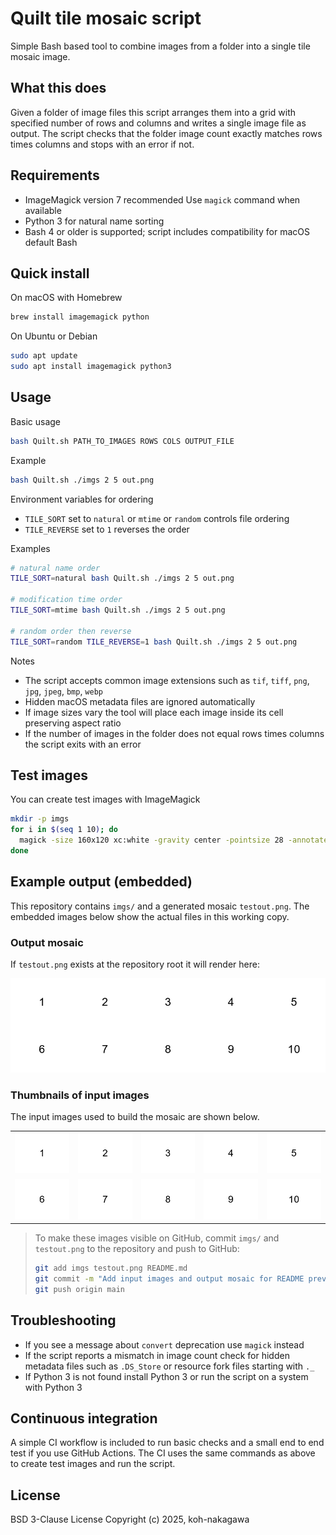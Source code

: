 # Quilt tile mosaic script

Simple Bash based tool to combine images from a folder into a single tile mosaic image.

## What this does
Given a folder of image files this script arranges them into a grid with specified number of rows and columns and writes a single image file as output. The script checks that the folder image count exactly matches rows times columns and stops with an error if not.

## Requirements
* ImageMagick version 7 recommended
  Use `magick` command when available
* Python 3 for natural name sorting
* Bash 4 or older is supported; script includes compatibility for macOS default Bash

## Quick install
On macOS with Homebrew
```bash
brew install imagemagick python
```

On Ubuntu or Debian
```bash
sudo apt update
sudo apt install imagemagick python3
```

## Usage
Basic usage
```bash
bash Quilt.sh PATH_TO_IMAGES ROWS COLS OUTPUT_FILE
```

Example
```bash
bash Quilt.sh ./imgs 2 5 out.png
```

Environment variables for ordering
* `TILE_SORT` set to `natural` or `mtime` or `random` controls file ordering
* `TILE_REVERSE` set to `1` reverses the order

Examples
```bash
# natural name order
TILE_SORT=natural bash Quilt.sh ./imgs 2 5 out.png

# modification time order
TILE_SORT=mtime bash Quilt.sh ./imgs 2 5 out.png

# random order then reverse
TILE_SORT=random TILE_REVERSE=1 bash Quilt.sh ./imgs 2 5 out.png
```

Notes
* The script accepts common image extensions such as `tif`, `tiff`, `png`, `jpg`, `jpeg`, `bmp`, `webp`
* Hidden macOS metadata files are ignored automatically
* If image sizes vary the tool will place each image inside its cell preserving aspect ratio
* If the number of images in the folder does not equal rows times columns the script exits with an error

## Test images
You can create test images with ImageMagick
```bash
mkdir -p imgs
for i in $(seq 1 10); do
  magick -size 160x120 xc:white -gravity center -pointsize 28 -annotate 0 "$i" "imgs/$i.png"
done
```

## Example output (embedded)
This repository contains `imgs/` and a generated mosaic `testout.png`. The embedded images below show the actual files in this working copy.

### Output mosaic
If `testout.png` exists at the repository root it will render here:

![Mosaic output](testout.png)

### Thumbnails of input images
The input images used to build the mosaic are shown below.

<table>
  <tr>
    <td><img src="imgs/1.png" alt="1" width="120"></td>
    <td><img src="imgs/2.png" alt="2" width="120"></td>
    <td><img src="imgs/3.png" alt="3" width="120"></td>
    <td><img src="imgs/4.png" alt="4" width="120"></td>
    <td><img src="imgs/5.png" alt="5" width="120"></td>
  </tr>
  <tr>
    <td><img src="imgs/6.png" alt="6" width="120"></td>
    <td><img src="imgs/7.png" alt="7" width="120"></td>
    <td><img src="imgs/8.png" alt="8" width="120"></td>
    <td><img src="imgs/9.png" alt="9" width="120"></td>
    <td><img src="imgs/10.png" alt="10" width="120"></td>
  </tr>
</table>

> To make these images visible on GitHub, commit `imgs/` and `testout.png` to the repository and push to GitHub:
>
> ```bash
> git add imgs testout.png README.md
> git commit -m "Add input images and output mosaic for README preview"
> git push origin main
> ```

## Troubleshooting
* If you see a message about `convert` deprecation use `magick` instead
* If the script reports a mismatch in image count check for hidden metadata files such as `.DS_Store` or resource fork files starting with `._`
* If Python 3 is not found install Python 3 or run the script on a system with Python 3

## Continuous integration
A simple CI workflow is included to run basic checks and a small end to end test if you use GitHub Actions. The CI uses the same commands as above to create test images and run the script.

## License
BSD 3-Clause License
Copyright (c) 2025, koh-nakagawa
